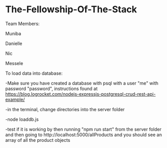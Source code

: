 # The-Fellowship-Of-The-Stack

Team Members:

Muniba

Danielle

Nic

Messele


To load data into database:

-Make sure you have created a database with psql with a user "me" with password "password", instructions found at https://blog.logrocket.com/nodejs-expressjs-postgresql-crud-rest-api-example/

-in the terminal, change directories into the server folder

-node loaddb.js

-test if it is working by then running "npm run start" from the server folder and then going to http://localhost:5000/allProducts and you should see an array of all the product objects

